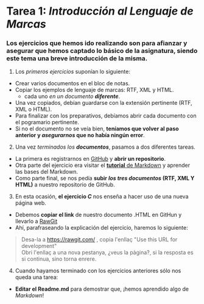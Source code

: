 # Tarea 1: _Introducción al Lenguaje de Marcas_
### Los ejercicios que hemos ido realizando son para afianzar y asegurar que hemos captado **lo básico** de la asignatura, siendo este tema una breve introducción de la misma.
1. Los _primeros ejercicios_ suponían lo siguiente:
 * Crear varios documentos en el bloc de notas.
 * Copiar los ejemplos de lenguaje de marcas: RTF, XML y HTML.
   * cada uno _en un documento **diferente**_.
 * Una vez copiados, debían guardarse con la extensión pertinente (RTF, XML o HTML).
 * Para finalizar con los preparativos, debíamos abrir cada documento con el pogramario pertinente.
 * Si no el documento no se veía bien, **teníamos que volver al paso anterior y _asegurarnos_ que no había ningún error**.
 
2. Una vez _terminados los **documentos**_, pasamos a dos diferentes tareas.
 * La primera es registrarnos en [GitHub](www.github.com) y **abrir un repositorio**.
 * Otra parte del ejercicio era visitar el [**tutorial** de Markdown](www.markdowntutorial.com) y aprender las bases del Markdown.
 * Como parte final, se nos pedía **subir _los tres documentos_ (RTF, XML Y HTML)** a nuestro repositorio de GitHub.
 
3. En esta ocasión, **el ejercicio _C_** nos enseña a hacer uso de una nueva página web.
 * Debemos **copiar el link** de nuestro documento .HTML en GitHun y llevarlo a [RawGit](www.rawgit.com)
 * Ahí, parafraseando la explicación del ejercicio, haremos lo siguiente:
 > Desa-la a https://rawgit.com/ , copia l'enllaç "Use this URL for development"  
 > Obri l'enllaç a una nova pestanya, ¿veus la pàgina?, si la resposta es si continua, sino torna enrere.
 
 4. Cuando hayamos terminado con los ejercicios anteriores sólo nos queda una tarea:
  * **Editar el Readme.md** para demostrar que, ¡hemos aprendido algo de _Markdown_!
